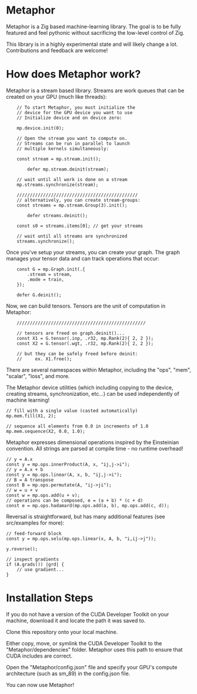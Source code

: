 # Metaphor
Metaphor is a Zig based machine-learning library. The goal is to be fully featured and feel pythonic without sacrificing the low-level control of Zig.

This library is in a highly experimental state and will likely change a lot. Contributions and feedback are welcome!

# How does Metaphor work?

Metaphor is a stream based library. Streams are work queues that can be created on your GPU (much like threads):

```zig
    // To start Metaphor, you must initialize the
    // device for the GPU device you want to use
    // Initialize device and on device zero:

    mp.device.init(0);

    // Open the stream you want to compute on.
    // Streams can be run in parallel to launch
    // multiple kernels simultaneously:

    const stream = mp.stream.init();

        defer mp.stream.deinit(stream);

    // wait until all work is done on a stream
    mp.streams.synchronize(stream);

    //////////////////////////////////////////////
    // alternatively, you can create stream-groups:
    const streams = mp.stream.Group(3).init();

        defer streams.deinit();

    const s0 = streams.items[0]; // get your streams

    // wait until all streams are synchronized
    streams.synchronize();
```

Once you've setup your streams, you can create your graph. The graph manages your tensor data and can track operations that occur:

```zig
    const G = mp.Graph.init(.{
        .stream = stream,
        .mode = train,
    });

    defer G.deinit();
```

Now, we can build tensors. Tensors are the unit of computation in Metaphor:

```zig
    /////////////////////////////////////////////////

    // tensors are freed on graph.deinit()...
    const X1 = G.tensor(.inp, .r32, mp.Rank(2){ 2, 2 });  
    const X2 = G.tensor(.wgt, .r32, mp.Rank(2){ 2, 2 });

    // but they can be safely freed before deinit:
    //     ex. X1.free();
```
There are several namespaces within Metaphor, including the "ops", "mem", "scalar", "loss", and more.

The Metaphor device utilities (which including copying to the device, creating streams, synchronization, etc...) can be used independently of machine learning!

```zig
// fill with a single value (casted automatically)
mp.mem.fill(X1, 2);

// sequence all elements from 0.0 in increments of 1.0
mp.mem.sequence(X2, 0.0, 1.0);

```
Metaphor expresses dimensional operations inspired by the Einsteinian convention. All strings are parsed at compile time - no runtime overhead!

```zig
// y = A.x
const y = mp.ops.innerProduct(A, x, "ij,j->i");
// y = A.x + b
const y = mp.ops.linear(A, x, b, "ij,j->i");
// B = A transpose
const B = mp.ops.permutate(A, "ij->ji");
// w = u + v
const w = mp.ops.add(u + v);
// operations can be composed, e = (a + b) * (c + d)
const e = mp.ops.hadamard(mp.ops.add(a, b), mp.ops.add(c, d));    
```
Reversal is straightforward, but has many additional features (see src/examples for more):

```zig
// feed-forward block
const y = mp.ops.selu(mp.ops.linear(x, A, b, "i,ij->j"));    

y.reverse();

// inspect gradients
if (A.grads()) |grd| {
    // use gradient...
}
```

# Installation Steps

If you do not have a version of the CUDA Developer Toolkit on your machine, download it and locate the path it was saved to.

Clone this repository onto your local machine.

Either copy, move, or symlink the CUDA Developer Toolkit to the "Metaphor/dependencies" folder. Metaphor uses this path to ensure that CUDA includes are correct.

Open the "Metaphor/config.json" file and specify your GPU's compute architecture (such as sm_89) in the config.json file.

You can now use Metaphor!
